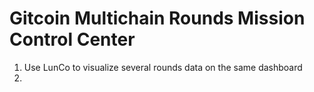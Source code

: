 # Gitcoin Multichain Rounds Mission Control Center 

1. Use LunCo to visualize several rounds data on the same dashboard
2. 